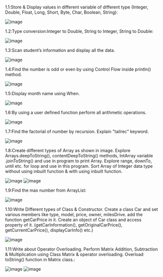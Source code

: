 1.1:Store & Display values in different variable of different type (Integer, Double, Float, Long, Short, Byte, Char, Boolean, String):

![image](https://github.com/PALAKARDESHNA/MAD_Practical-1_21012021006/assets/98075245/1882b865-5d63-474d-95a3-e44d04b464c4)

1.2:Type conversion:Integer to Double, String to Integer, String to Double:

![image](https://github.com/PALAKARDESHNA/MAD_Practical-1_21012021006/assets/98075245/afa7bf08-27a8-4965-b5cb-9f4d193c1f76)

1.3:Scan student’s information and display all the data.

![image](https://github.com/PALAKARDESHNA/MAD_Practical-1_21012021006/assets/98075245/bb646351-0bcc-4600-9380-116fc4859259)

1.4:Find the number is odd or even by using Control Flow inside println() method.

![image](https://github.com/PALAKARDESHNA/MAD_Practical-1_21012021006/assets/98075245/8dd6cadb-fe81-417a-8952-27cc45997534)

1.5:Display month name using When.

![image](https://github.com/PALAKARDESHNA/MAD_Practical-1_21012021006/assets/98075245/f2ecd639-0498-48dd-9703-b9253f8a1580)

1.6:By using a user defined function perform all arithmetic operations.

![image](https://github.com/PALAKARDESHNA/MAD_Practical-1_21012021006/assets/98075245/b4594038-dd47-4691-b96e-35de6ec69949)

1.7:Find the factorial of number by recursion. Explain "tailrec" keyword.

![image](https://github.com/PALAKARDESHNA/MAD_Practical-1_21012021006/assets/98075245/be938b49-1c62-4f5d-a3fe-dfb15b525a21)

1.8:Create different types of Array as shown in image. Explore Arrays.deepToString(), 
contentDeepToString() methods, IntArray variable .joinToString() and use in program 
to print Array. Explore range, downTo, until etc. for loop and use in this program. Sort 
Array of Integer data type without using inbuilt function & with using inbuilt function.

![image](https://github.com/PALAKARDESHNA/MAD_Practical-1_21012021006/assets/98075245/0837e64a-363c-4fba-b795-f1ab87add1c4)
![image](https://github.com/PALAKARDESHNA/MAD_Practical-1_21012021006/assets/98075245/2a5077c1-4718-45b6-950c-a2f99a0bb198)

1.9:Find the max number from ArrayList:

![image](https://github.com/PALAKARDESHNA/MAD_Practical-1_21012021006/assets/98075245/a16dcc70-ba70-46a5-985a-eb0ddbf31dde)


1.10:Write Different types of Class & Constructor. Create a class Car and set various members like type, model, price, owner, milesDrive. add the function getCarPrice in it. Create an object of Car class and access property of it. (getCarInformation(), getOriginalCarPrice(), getCurrentCarPrice(), displayCarInfo() etc.)

![image](https://github.com/PALAKARDESHNA/MAD_Practical-1_21012021006/assets/98075245/e2646a26-e021-446e-af15-32b26b8b7256)

1.11:Write about Operator Overloading. Perform Matrix Addition, Subtraction & 
Multiplication using Class Matrix & operator overloading. Overload toString() function 
in Matrix class.:

![image](https://github.com/PALAKARDESHNA/MAD_Practical-1_21012021006/assets/98075245/93463415-b0ef-44f4-8481-6a62e5c44df6)
![image](https://github.com/PALAKARDESHNA/MAD_Practical-1_21012021006/assets/98075245/2b0be367-4361-4518-a3ce-1e21e17592ee)


